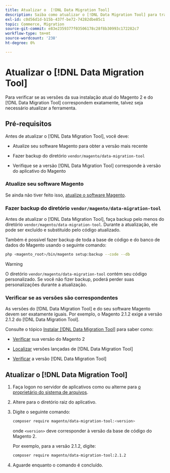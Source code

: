 ```yaml
---
title: Atualizar o  [!DNL Data Migration Tool]
description: Saiba como atualizar o [!DNL Data Migration Tool] para transferir dados entre o Magento 1 e o Magento 2.
exl-id: c0d56d1d-b15b-437f-be72-74282dbe85c1
topic: Commerce, Migration
source-git-commit: e83e2359377f03506178c28f8b30993c172282c7
workflow-type: tm+mt
source-wordcount: '238'
ht-degree: 0%

---
```


# Atualizar o [!DNL Data Migration Tool]

Para verificar se as versões da sua instalação atual do Magento 2 e do [!DNL Data Migration Tool] correspondem exatamente, talvez seja necessário atualizar a ferramenta.

## Pré-requisitos

Antes de atualizar o [!DNL Data Migration Tool], você deve:

* Atualize seu software Magento para obter a versão mais recente

* Fazer backup do diretório `vendor/magento/data-migration-tool`

* Verifique se a versão [!DNL Data Migration Tool] corresponde à versão do aplicativo do Magento

### Atualize seu software Magento

Se ainda não tiver feito isso, [atualize o software Magento](../../upgrade/overview.md).

### Fazer backup do diretório `vendor/magento/data-migration-tool`

Antes de atualizar o [!DNL Data Migration Tool], faça backup pelo menos do diretório `vendor/magento/data-migration-tool`. Durante a atualização, ele pode ser excluído e substituído pelo código atualizado.

Também é possível fazer backup de toda a base de código e do banco de dados do Magento usando o seguinte comando:

```bash
php <magento_root>/bin/magento setup:backup --code --db
```

>[!WARNING]
>
>O diretório `vendor/magento/data-migration-tool` contém seu código personalizado. Se você não fizer backup, poderá perder suas personalizações durante a atualização.


### Verificar se as versões são correspondentes

As versões do [!DNL Data Migration Tool] e do seu software Magento devem ser exatamente iguais. Por exemplo, o Magento 2.1.2 exige a versão 2.1.2 do [!DNL Data Migration Tool].

Consulte o tópico [Instalar [!DNL Data Migration Tool]](install.md) para saber como:

* [Verificar](install.md#check-your-version) sua versão do Magento 2

* [Localizar](install.md#find-released-versions-of-data-migration-tool) versões lançadas de [!DNL Data Migration Tool]

* [Verificar](install.md#check-version-of-installed-data-migration-tool) a versão [!DNL Data Migration Tool]

## Atualizar o [!DNL Data Migration Tool]

1. Faça logon no servidor de aplicativos como ou alterne para [o proprietário do sistema de arquivos](../../installation/prerequisites/file-system/overview.md).
1. Altere para o diretório raiz do aplicativo.
1. Digite o seguinte comando:

   ```bash
   composer require magento/data-migration-tool:<version>
   ```

   onde `<version>` deve corresponder à versão da base de código do Magento 2.

   Por exemplo, para a versão 2.1.2, digite:

   ```bash
   composer require magento/data-migration-tool:2.1.2
   ```

1. Aguarde enquanto o comando é concluído.
